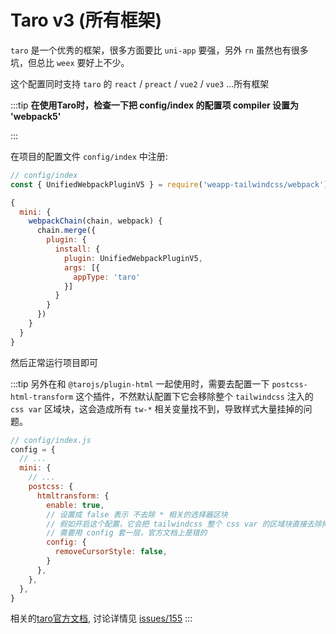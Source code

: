 # Taro v3 (所有框架)

`taro` 是一个优秀的框架，很多方面要比 `uni-app` 要强，另外 `rn` 虽然也有很多坑，但总比 `weex` 要好上不少。

这个配置同时支持 `taro` 的 `react` / `preact` / `vue2` / `vue3` ...所有框架

:::tip
**在使用Taro时，检查一下把 config/index 的配置项 compiler 设置为 'webpack5'**
<!-- 
**另外不要开启二次编译缓存!**

```js
// 禁止二次编译缓存
cache: {
  enable: false
},
```

开启它会导致二次编译时，直接跳过插件的转义。另外还有一个 -->

<!-- `taro` 开发时热更新的问题，开发中保存 `tailwind.config.js` 文件，触发热更新会导致所有样式挂掉，此时重新保存任意 `jsx/tsx` 文件恢复正常。 -->

:::

在项目的配置文件 `config/index` 中注册:

```js
// config/index
const { UnifiedWebpackPluginV5 } = require('weapp-tailwindcss/webpack')

{
  mini: {
    webpackChain(chain, webpack) {
      chain.merge({
        plugin: {
          install: {
            plugin: UnifiedWebpackPluginV5,
            args: [{
              appType: 'taro'
            }]
          }
        }
      })
    }
  }
}
```

然后正常运行项目即可

:::tip
另外在和 `@tarojs/plugin-html` 一起使用时，需要去配置一下 `postcss-html-transform` 这个插件，不然默认配置下它会移除整个 `tailwindcss` 注入的 `css var` 区域块，这会造成所有 `tw-*` 相关变量找不到，导致样式大量挂掉的问题。

```js
// config/index.js
config = {
  // ...
  mini: {
    // ...
    postcss: {
      htmltransform: {
        enable: true,
        // 设置成 false 表示 不去除 * 相关的选择器区块
        // 假如开启这个配置，它会把 tailwindcss 整个 css var 的区域块直接去除掉
        // 需要用 config 套一层，官方文档上是错的
        config: {
          removeCursorStyle: false,
        }
      },
    },
  },
}
```

相关的[taro官方文档](https://taro-docs.jd.com/docs/use-h5#%E6%8F%92%E4%BB%B6-postcss-%E9%85%8D%E7%BD%AE%E9%A1%B9), 讨论详情见 [issues/155](https://github.com/sonofmagic/weapp-tailwindcss-webpack-plugin/issues/155)
:::
